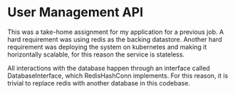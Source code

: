 # User Management API

This was a take-home assignment for my application for a previous job. A hard requirement was using redis as the backing datastore. Another hard requirement was deploying the system on kubernetes and making it horizontally scalable, for this reason the service is stateless.

All interactions with the database happen through an interface called DatabaseInterface, which RedisHashConn implements. For this reason, it is trivial to replace redis with another database in this codebase.

